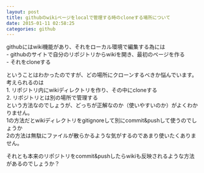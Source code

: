 ```yaml
---
layout: post
title: githubのwikiページをlocalで管理する時のcloneする場所について
date: 2015-01-11 02:58:25
categories: github
---
```

<p>githubにはwiki機能があり、それをローカル環境で編集する為には<br>
- githubのサイトで自分のリポジトリからwikiを開き、最初のページを作る<br>
- それをcloneする</p>

<p>ということはわかったのですが、どの場所にクローンするべきか悩んでいます。  <br>
考えられるのは<br>
1. リポジトリ内にwikiディレクトリを作り、その中にcloneする<br>
2. リポジトリとは別の場所で管理する<br>
という方法なのでしょうが、どっちが正解なのか（使いやすいのか）がよくわかりません。<br>
1の方法だとwikiディレクトリをgitignoreして別にcommit&amp;pushして使うのでしょうか<br>
2の方法は無駄にファイルが散らかるような気がするのであまり使いたくありません。</p>

<p>それとも本来のリポジトリをcommit&amp;pushしたらwikiも反映されるような方法があるのでしょうか？</p>
